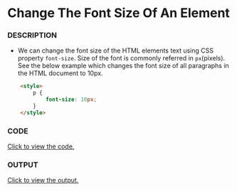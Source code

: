 # Change The Font Size Of An Element

### DESCRIPTION

* We can change the font size of the HTML elements text using CSS property `font-size`. Size of the font is commonly referred in `px`(pixels). See the below example which changes the font size of all paragraphs in the HTML document to 10px.
```html
    <style>
        p {
            font-size: 10px;
        }
    </style>
```

### CODE
[Click to view the code.](change-the-font-size-of-an-element.html)

### OUTPUT
[Click to view the output.](http://htmlpreview.github.io/?https://github.com/saipothanjanjanam/freecodecamp-full-stack-dev/blob/master/Responsive_Web_Design_Certification/2.Basic_CSS/5.Change_The_Font_Size_Of_An_Element/change-the-font-size-of-an-element.html)
